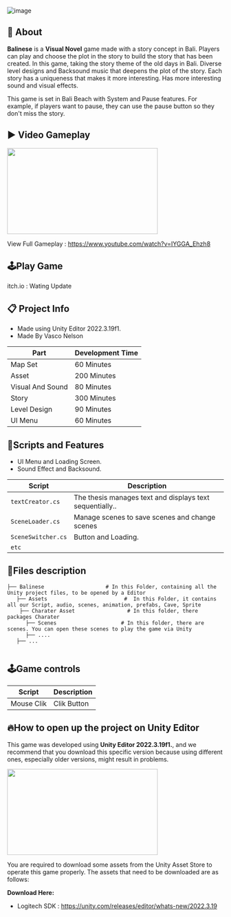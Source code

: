 ![image](https://github.com/user-attachments/assets/63209c63-2028-49f5-9589-94adae21b514)

## 🔴 About
**Balinese** is a **Visual Novel** game made with a story concept in Bali. Players can play and choose the plot in the story to build the story that has been created. In this game, taking the story theme of the old days in Bali. Diverse level designs and Backsound music that deepens the plot of the story. Each story has a uniqueness that makes it more interesting. Has more interesting sound and visual effects. 

This game is set in Bali Beach with System and Pause features. For example, if players want to pause, they can use the pause button so they don't miss the story.

## ▶️ Video Gameplay
<img src="https://github.com/user-attachments/assets/f88c8291-4662-42e4-bfff-9fcb1ff318a0" width="350" height="200">

View Full Gameplay : https://www.youtube.com/watch?v=IYGGA_Ehzh8
## 🕹️Play Game
itch.io : Wating Update

## 📋 Project Info
- Made using Unity Editor 2022.3.19f1.
- Made By Vasco Nelson
  
| Part | Development Time |
|------------------|------|
| Map Set | 60 Minutes|
| Asset | 200 Minutes |
| Visual And Sound | 80 Minutes |
| Story | 300 Minutes |
| Level Design | 90 Minutes |
| UI Menu | 60 Minutes |

## 📜Scripts and Features
- UI Menu and Loading Screen.
- Sound Effect and Backsound.

| Script                | Description                                                                 |
|-----------------------|-----------------------------------------------------------------------------|
| `textCreator.cs` | The thesis manages text and displays text sequentially.. |
| `SceneLoader.cs` | Manage scenes to save scenes and change scenes |
| `SceneSwitcher.cs` | Button and Loading. |
| `etc` |                        

## 📂Files description

```
├── Balinese                    # In this Folder, containing all the Unity project files, to be opened by a Editor
   ├── Assets                         #  In this Folder, it contains all our Script, audio, scenes, animation, prefabs, Cave, Sprite
    ├── Charater Asset                 # In this folder, there packages Charater 
      ├── Scenes                     # In this folder, there are scenes. You can open these scenes to play the game via Unity
      ├── ....
   ├── ...
      
```

## 🕹️Game controls
| Script | Description |
|----------------------|------------------|
| Mouse Clik | Clik  Button|


## 🔥How to open up the project on Unity Editor
This game was developed using **Unity Editor 2022.3.19f1.**, and we recommend that you download this specific version because using different ones, especially older versions, might result in problems.

<img src="https://github.com/user-attachments/assets/b28116d6-7128-458e-a041-ee5f336c5a55" width="350" height="200">

You are required to download some assets from the Unity Asset Store to operate this game properly. The assets that need to be downloaded are as follows:

**Download Here:** 
- Logitech SDK : https://unity.com/releases/editor/whats-new/2022.3.19
  
